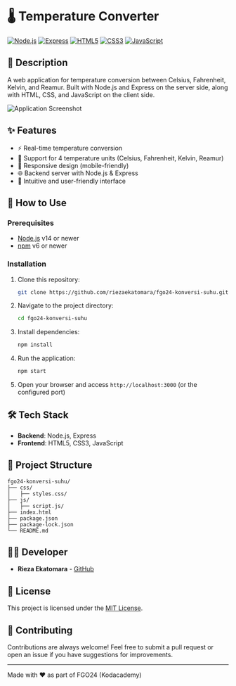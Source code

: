# 🌡️ Temperature Converter

[![Node.js](https://img.shields.io/badge/Node.js-43853D?style=for-the-badge&logo=node.js&logoColor=white)](https://nodejs.org/)
[![Express](https://img.shields.io/badge/Express-000000?style=for-the-badge&logo=express&logoColor=white)](https://expressjs.com/)
[![HTML5](https://img.shields.io/badge/HTML5-E34F26?style=for-the-badge&logo=html5&logoColor=white)](https://developer.mozilla.org/en-US/docs/Web/HTML)
[![CSS3](https://img.shields.io/badge/CSS3-1572B6?style=for-the-badge&logo=css3&logoColor=white)](https://developer.mozilla.org/en-US/docs/Web/CSS)
[![JavaScript](https://img.shields.io/badge/JavaScript-F7DF1E?style=for-the-badge&logo=javascript&logoColor=black)](https://developer.mozilla.org/en-US/docs/Web/JavaScript)

## 📝 Description

A web application for temperature conversion between Celsius, Fahrenheit, Kelvin, and Reamur. Built with Node.js and Express on the server side, along with HTML, CSS, and JavaScript on the client side.

![Application Screenshot](https://i.ibb.co/placeholder-image/temperature-converter-screenshot.png)

## ✨ Features

- ⚡ Real-time temperature conversion
- 🔄 Support for 4 temperature units (Celsius, Fahrenheit, Kelvin, Reamur)
- 📱 Responsive design (mobile-friendly)
- 🌐 Backend server with Node.js & Express
- 🎨 Intuitive and user-friendly interface

## 🚀 How to Use

### Prerequisites

- [Node.js](https://nodejs.org/) v14 or newer
- [npm](https://www.npmjs.com/) v6 or newer

### Installation

1. Clone this repository:
   ```bash
   git clone https://github.com/riezaekatomara/fgo24-konversi-suhu.git
   ```

2. Navigate to the project directory:
   ```bash
   cd fgo24-konversi-suhu
   ```

3. Install dependencies:
   ```bash
   npm install
   ```

4. Run the application:
   ```bash
   npm start
   ```

5. Open your browser and access `http://localhost:3000` (or the configured port)



## 🛠️ Tech Stack

- **Backend**: Node.js, Express
- **Frontend**: HTML5, CSS3, JavaScript

## 📁 Project Structure

```
fgo24-konversi-suhu/
├── css/
│   ├── styles.css/
├── js/
│   ├── script.js/
├── index.html
├── package.json
├── package-lock.json
└── README.md
```

## 👨‍💻 Developer

- **Rieza Ekatomara** - [GitHub](https://github.com/riezaekatomara)

## 📄 License

This project is licensed under the [MIT License](LICENSE).

## 🤝 Contributing

Contributions are always welcome! Feel free to submit a pull request or open an issue if you have suggestions for improvements.

---

Made with ❤️ as part of FGO24 (Kodacademy)
